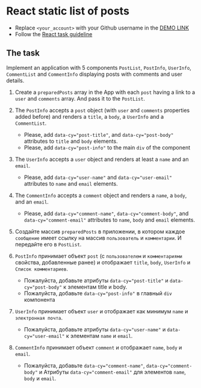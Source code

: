 # React static list of posts

- Replace `<your_account>` with your Github username in the
  [DEMO LINK](https://Oleksandr-Ivanchenko.github.io/react_static-list-of-posts/)
- Follow the [React task guideline](https://github.com/mate-academy/react_task-guideline#react-tasks-guideline)

## The task
Implement an application with 5 components `PostList`, `PostInfo`, `UserInfo`,
`CommentList` and `CommentInfo` displaying posts with comments and user details.

1. Create a `preparedPosts` array in the App with each `post` having a link to
  a `user` and `comments` array. And pass it to the `PostList`.

1. The `PostInfo` accepts a `post` object (with `user` and `comments`
  properties added before) and renders a `title`, a `body`, a `UserInfo` and a
  `CommentList`.
   - Please, add `data-cy="post-title"`, and `data-cy="post-body"` attributes
   to `title` and `body` elements.
   - Please, add `data-cy="post-info"` to the main `div` of the component

1. The `UserInfo` accepts a `user` object and renders at least a `name` and an
  `email`.
   - Please, add `data-cy="user-name"` and `data-cy="user-email"` attributes
   to `name` and `email` elements.

1. The `CommentInfo` accepts a `comment` object and renders a `name`, a `body`, and an `email`.
   - Please, add `data-cy="comment-name"`, `data-cy="comment-body"`, and
   `data-cy="comment-email"` attributes to `name`, `body` and `email` elements.
   
1. Создайте массив `preparedPosts` в приложении, в котором каждое `сообщение` имеет ссылку на
  массив `пользователь` и `комментарии`. И передайте его в `PostList`.

1. `PostInfo` принимает объект `post` (с `пользователем` и `комментариями`
  свойства, добавленные ранее) и отображает `title`, `body`, `UserInfo` и
  `Список комментариев`.
   - Пожалуйста, добавьте атрибуты `data-cy="post-title"` и `data-cy="post-body"`
   к элементам title и body.
   - Пожалуйста, добавьте `data-cy="post-info"` в главный `div` компонента

1. `UserInfo` принимает объект `user` и отображает как минимум `name` и
  `электронная почта`.
   - Пожалуйста, добавьте атрибуты `data-cy="user-name"` и `data-cy="user-email"`
   к элементам `name` и `email`.

1. `CommentInfo` принимает объект `comment` и отображает `name`, `body` и `email`.
   - Пожалуйста, добавьте `data-cy="comment-name"`, `data-cy="comment-body"` и
   Атрибуты `data-cy="comment-email"` для элементов `name`, `body` и `email`.
